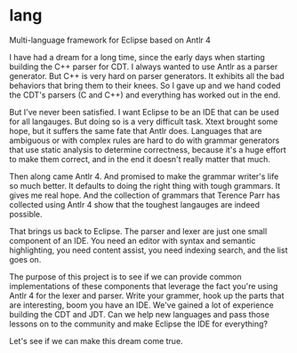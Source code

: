 # lang
Multi-language framework for Eclipse based on Antlr 4

I have had a dream for a long time, since the early days when starting building the C++ parser for CDT.
I always wanted to use Antlr as a parser generator. But C++ is very hard on parser generators. It exhibits
all the bad behaviors that bring them to their knees. So I gave up and we hand coded the CDT's parsers (C and C++)
and everything has worked out in the end.

But I've never been satisfied. I want Eclipse to be an IDE that can be used for all langauges. But doing so
is a very difficult task. Xtext brought some hope, but it suffers the same fate that Antlr does. Languages that
are ambiguous or with complex rules are hard to do with grammar generators that use static analysis to determine
correctness, because it's a huge effort to make them correct, and in the end it doesn't really matter that much.

Then along came Antlr 4. And promised to make the grammar writer's life so much better. It defaults to doing the
right thing with tough grammars. It gives me real hope. And the collection of grammars that Terence Parr has
collected using Antlr 4 show that the toughest langauges are indeed possible.

That brings us back to Eclipse. The parser and lexer are just one small component of an IDE. You need an editor
with syntax and semantic highlighting, you need content assist, you need indexing search, and the list goes on.

The purpose of this project is to see if we can provide common implementations of these components that
leverage the fact you're using Antlr 4 for the lexer and parser. Write your grammer, hook up the parts that
are interesting, boom you have an IDE. We've gained a lot of experience building the CDT and JDT. Can we
help new languages and pass those lessons on to the community and make Eclipse the IDE for everything?

Let's see if we can make this dream come true.
